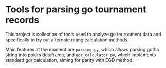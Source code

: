 # Tools for parsing go tournament records

This project is collection of tools used to analyze go tournament data and specifically to try out alternate rating calculation methods.

Main features at the moment are `parsing.py`, which allows parsing gotha string into polars dataframe, and `gor_calculator.py`, which implements standard gor calculation, aiming for parity with EGD method.